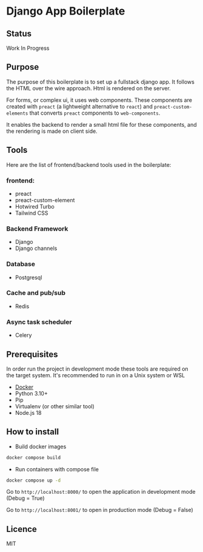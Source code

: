 Django App Boilerplate
===

## Status

Work In Progress

## Purpose

The purpose of this boilerplate is to set up a fullstack django app. 
It follows the HTML over the wire approach. Html is rendered on the server. 

For forms, or complex ui, it uses web components. These components are created
with `preact` (a lightweight alternative to `react`) and `preact-custom-elements` that converts
`preact` components to `web-components`.

It enables the backend to render a small html file for these components, and the rendering is made on client side.


## Tools
Here are the list of frontend/backend tools used in the boilerplate:

### frontend:
* preact
* preact-custom-element
* Hotwired Turbo
* Tailwind CSS

### Backend Framework
* Django
* Django channels

### Database
* Postgresql

### Cache and pub/sub
* Redis

### Async task scheduler
* Celery

## Prerequisites

In order run the project in development mode these tools are required on the target system. 
It's recommended to run in on a Unix system or WSL 

* [Docker](https://docs.docker.com/engine/install/) 
* Python 3.10+
* Pip 
* Virtualenv (or other similar tool)
* Node.js 18

## How to install

* Build docker images
``` bash
docker compose build
```

* Run containers with compose file
```bash
docker compose up -d
```

Go to `http://localhost:8000/` to open the application in development mode (Debug = True)

Go to `http://localhost:8001/` to open in production mode (Debug = False)

## Licence
MIT
